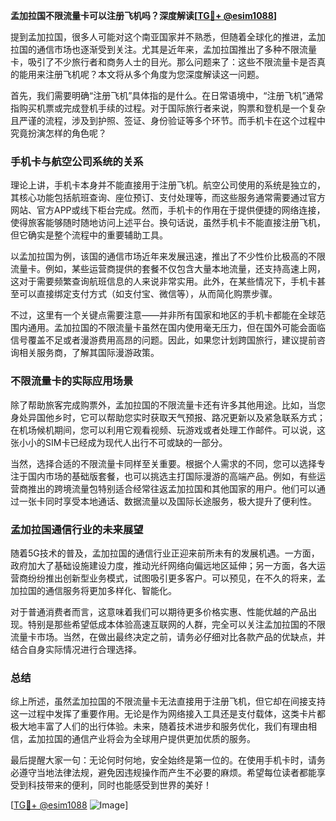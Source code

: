 **孟加拉国不限流量卡可以注册飞机吗？深度解读[[TG💪+ @esim1088](https://t.me/s/esim1088)]**

提到孟加拉国，很多人可能对这个南亚国家并不熟悉，但随着全球化的推进，孟加拉国的通信市场也逐渐受到关注。尤其是近年来，孟加拉国推出了多种不限流量卡，吸引了不少旅行者和商务人士的目光。那么问题来了：这些不限流量卡是否真的能用来注册飞机呢？本文将从多个角度为您深度解读这一问题。

首先，我们需要明确“注册飞机”具体指的是什么。在日常语境中，“注册飞机”通常指购买机票或完成登机手续的过程。对于国际旅行者来说，购票和登机是一个复杂且严谨的流程，涉及到护照、签证、身份验证等多个环节。而手机卡在这个过程中究竟扮演怎样的角色呢？

### 手机卡与航空公司系统的关系

理论上讲，手机卡本身并不能直接用于注册飞机。航空公司使用的系统是独立的，其核心功能包括航班查询、座位预订、支付处理等，而这些服务通常需要通过官方网站、官方APP或线下柜台完成。然而，手机卡的作用在于提供便捷的网络连接，使得旅客能够随时随地访问上述平台。换句话说，虽然手机卡不能直接注册飞机，但它确实是整个流程中的重要辅助工具。

以孟加拉国为例，该国的通信市场近年来发展迅速，推出了不少性价比极高的不限流量卡。例如，某些运营商提供的套餐不仅包含大量本地流量，还支持高速上网，这对于需要频繁查询航班信息的人来说非常实用。此外，在某些情况下，手机卡甚至可以直接绑定支付方式（如支付宝、微信等），从而简化购票步骤。

不过，这里有一个关键点需要注意——并非所有国家和地区的手机卡都能在全球范围内通用。孟加拉国的不限流量卡虽然在国内使用毫无压力，但在国外可能会面临信号覆盖不足或者漫游费用高昂的问题。因此，如果您计划跨国旅行，建议提前咨询相关服务商，了解其国际漫游政策。

### 不限流量卡的实际应用场景

除了帮助旅客完成购票外，孟加拉国的不限流量卡还有许多其他用途。比如，当您身处异国他乡时，它可以帮助您实时获取天气预报、路况更新以及紧急联系方式；在机场候机期间，您可以利用它观看视频、玩游戏或者处理工作邮件。可以说，这张小小的SIM卡已经成为现代人出行不可或缺的一部分。

当然，选择合适的不限流量卡同样至关重要。根据个人需求的不同，您可以选择专注于国内市场的基础版套餐，也可以挑选主打国际漫游的高端产品。例如，有些运营商推出的跨境流量包特别适合经常往返孟加拉国和其他国家的用户。他们可以通过一张卡同时享受本地通话、数据流量以及国际长途服务，极大提升了便利性。

### 孟加拉国通信行业的未来展望

随着5G技术的普及，孟加拉国的通信行业正迎来前所未有的发展机遇。一方面，政府加大了基础设施建设力度，推动光纤网络向偏远地区延伸；另一方面，各大运营商纷纷推出创新型业务模式，试图吸引更多客户。可以预见，在不久的将来，孟加拉国的通信服务将更加多样化、智能化。

对于普通消费者而言，这意味着我们可以期待更多价格实惠、性能优越的产品出现。特别是那些希望低成本体验高速互联网的人群，完全可以关注孟加拉国的不限流量卡市场。当然，在做出最终决定之前，请务必仔细对比各款产品的优缺点，并结合自身实际情况进行合理选择。

### 总结

综上所述，虽然孟加拉国的不限流量卡无法直接用于注册飞机，但它却在间接支持这一过程中发挥了重要作用。无论是作为网络接入工具还是支付载体，这类卡片都极大地丰富了人们的出行体验。未来，随着技术进步和服务优化，我们有理由相信，孟加拉国的通信产业将会为全球用户提供更加优质的服务。

最后提醒大家一句：无论何时何地，安全始终是第一位的。在使用手机卡时，请务必遵守当地法律法规，避免因违规操作而产生不必要的麻烦。希望每位读者都能享受到科技带来的便利，同时也能感受到世界的美好！

[[TG💪+ @esim1088](https://t.me/s/esim1088) ![Image](https://i.postimg.cc/4NQfJmqS/Snipaste-2025-05-13-00-14-12.png)]